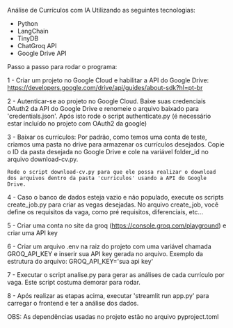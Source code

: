 Análise de Currículos com IA Utilizando as seguintes tecnologias:
- Python
- LangChain
- TinyDB
- ChatGroq API
- Google Drive API


Passo a passo para rodar o programa:

1 - Criar um projeto no Google Cloud e habilitar a API do Google Drive:
 https://developers.google.com/drive/api/guides/about-sdk?hl=pt-br

2 - Autenticar-se ao projeto no Google Cloud. Baixe suas credenciais OAuth2 da API do Google Drive e renomeie o arquivo baixado para 'credentials.json'. Após isto rode o script authenticate.py (é necessário estar incluído no projeto com OAuth2 da google)

3 - Baixar os currículos: Por padrão, como temos uma conta de teste, criamos uma pasta no drive para armazenar os currículos desejados.
    Copie o ID da pasta desejada no Google Drive e cole na variável folder_id no arquivo download-cv.py.

    Rode o script download-cv.py para que ele possa realizar o download dos arquivos dentro da pasta 'curriculos' usando a API do Google Drive.

4 - Caso o banco de dados esteja vazio e não populado, execute os scripts create_job.py para criar as vegas desejadas.
    No arquivo create_job, você define os requisitos da vaga, como pré requisitos, diferenciais, etc...

5 - Criar uma conta no site da groq (https://console.groq.com/playground) e criar uma API key

6 - Criar um arquivo .env na raiz do projeto com uma variável chamada GROQ_API_KEY e inserir sua API key gerada no arquivo.
        Exemplo da estrutura do arquivo: GROQ_API_KEY='sua api key'

7 - Executar o script analise.py para gerar as análises de cada currículo por vaga. Este script costuma demorar para rodar.

8 - Após realizar as etapas acima, executar 'streamlit run app.py' para carregar o frontend e ter a análise dos dados.

OBS: As dependências usadas no projeto estão no arquivo pyproject.toml
